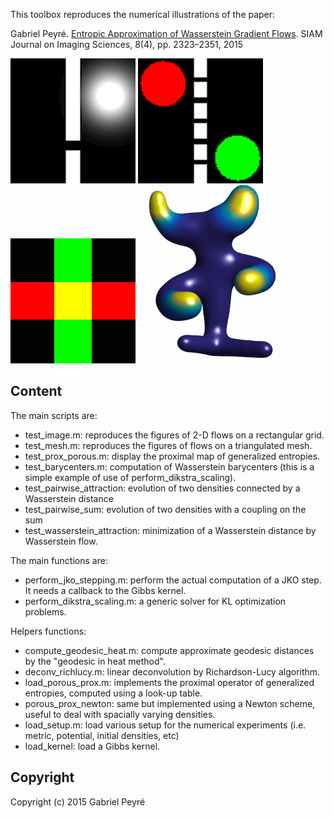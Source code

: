 This toolbox reproduces the numerical illustrations of the paper:

Gabriel Peyré. [Entropic Approximation of Wasserstein Gradient Flows](http://arxiv.org/abs/1502.06216). SIAM Journal on Imaging Sciences, 8(4), pp. 2323–2351, 2015

![JKO flow with congestion on a planar domain](videos/crowd/tworooms-kappa10-big-2.gif)
![JKO flow with Wasserstein attraction](videos/pairwise-attraction/holes-big.gif)
![JKO flow of the entropy of the sum of two density](videos/pairwise-sum/tworectangles.gif)
![JKO flow with congestion on a 3D mesh](videos/meshes/moomoo-kappa10.gif)

Content
-------

The main scripts are:
* test_image.m: reproduces the figures of 2-D flows on a rectangular grid.
* test_mesh.m: reproduces the figures of flows on a triangulated mesh.
* test_prox_porous.m: display the proximal map of generalized entropies.
* test_barycenters.m: computation of Wasserstein barycenters (this is a simple example of use of perform_dikstra_scaling).
* test_pairwise_attraction: evolution of two densities connected by a Wasserstein distance
* test_pairwise_sum: evolution of two densities with a coupling on the sum
* test_wasserstein_attraction: minimization of a Wasserstein distance by Wasserstein flow.

The main functions are:
* perform_jko_stepping.m: perform the actual computation of a JKO step. It needs a callback to the Gibbs kernel.
* perform_dikstra_scaling.m: a generic solver for KL optimization problems.

Helpers functions:
* compute_geodesic_heat.m: compute approximate geodesic distances by the "geodesic in heat method".
* deconv_richlucy.m: linear deconvolution by Richardson-Lucy algorithm.
* load_porous_prox.m: implements the proximal operator of generalized entropies, computed using a look-up table.
* porous_prox_newton: same but implemented using a Newton scheme, useful to deal with spacially varying densities.
* load_setup.m: load various setup for the numerical experiments (i.e. metric, potential, initial densities, etc)
* load_kernel: load a Gibbs kernel.


Copyright
-------

Copyright (c) 2015 Gabriel Peyré
